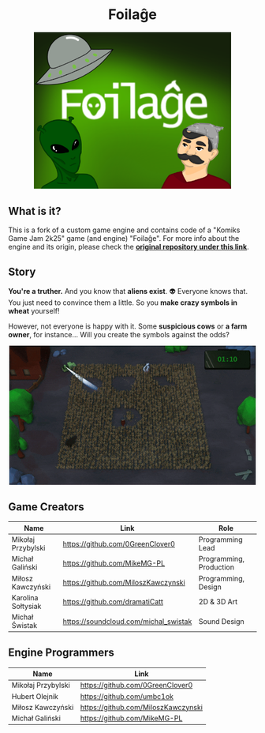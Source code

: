 <h1 align="center"><b>Foilaĝe</b></h3>

<p align="center">
  <img src="readme_files/cover.png" width = "400"/>
</p>

## What is it?
This is a fork of a custom game engine and contains code of a "Komiks Game Jam 2k25" game (and engine) "Foilaĝe".
For more info about the engine and its origin, please check the [<b>original repository under this link</b>](https://github.com/0GreenClover0/Engine).

## Story
**You're a truther.** And you know that **aliens exist**. 👽 Everyone knows that. You just need to convince them a little. So you **make crazy symbols in wheat** yourself!

However, not everyone is happy with it. Some **suspicious cows** or **a farm owner**, for instance... Will you create the symbols against the odds?

<p align="center">
  <img src="readme_files/foilage.gif" width = "500"/>
</p>

## Game Creators
| Name | Link | Role |
|------|--------|--------|
| Mikołaj Przybylski | https://github.com/0GreenClover0| Programming Lead |
| Michał Galiński | https://github.com/MikeMG-PL| Programming, Production |
| Miłosz Kawczyński | https://github.com/MiloszKawczynski | Programming, Design |
| Karolina Sołtysiak | https://github.com/dramatiCatt | 2D & 3D Art |
| Michał Świstak | https://soundcloud.com/michal_swistak | Sound Design |

## Engine Programmers
| Name | Link |
|------|--------|
| Mikołaj Przybylski | https://github.com/0GreenClover0|
| Hubert Olejnik | https://github.com/umbc1ok |
| Miłosz Kawczyński  | https://github.com/MiloszKawczynski
| Michał Galiński | https://github.com/MikeMG-PL|
